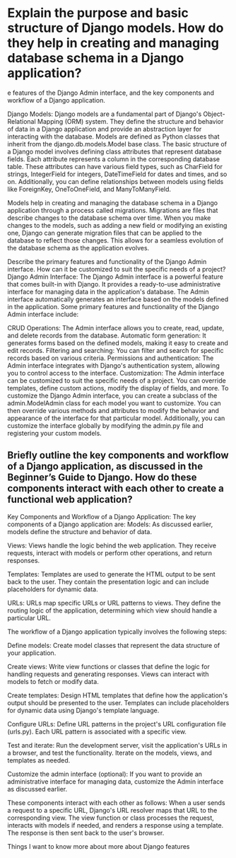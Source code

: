# Explain the purpose and basic structure of Django models. How do they help in creating and managing database schema in a Django application?

e features of the Django Admin interface, and the key components and workflow of a Django application.

Django Models:
Django models are a fundamental part of Django's Object-Relational Mapping (ORM) system. They define the structure and behavior of data in a Django application and provide an abstraction layer for interacting with the database. Models are defined as Python classes that inherit from the django.db.models.Model base class.
The basic structure of a Django model involves defining class attributes that represent database fields. Each attribute represents a column in the corresponding database table. These attributes can have various field types, such as CharField for strings, IntegerField for integers, DateTimeField for dates and times, and so on. Additionally, you can define relationships between models using fields like ForeignKey, OneToOneField, and ManyToManyField.

Models help in creating and managing the database schema in a Django application through a process called migrations. Migrations are files that describe changes to the database schema over time. When you make changes to the models, such as adding a new field or modifying an existing one, Django can generate migration files that can be applied to the database to reflect those changes. This allows for a seamless evolution of the database schema as the application evolves.

Describe the primary features and functionality of the Django Admin interface. How can it be customized to suit the specific needs of a project?
Django Admin Interface:
The Django Admin interface is a powerful feature that comes built-in with Django. It provides a ready-to-use administrative interface for managing data in the application's database. The Admin interface automatically generates an interface based on the models defined in the application.
Some primary features and functionality of the Django Admin interface include:

CRUD Operations: The Admin interface allows you to create, read, update, and delete records from the database.
Automatic form generation: It generates forms based on the defined models, making it easy to create and edit records.
Filtering and searching: You can filter and search for specific records based on various criteria.
Permissions and authentication: The Admin interface integrates with Django's authentication system, allowing you to control access to the interface.
Customization: The Admin interface can be customized to suit the specific needs of a project. You can override templates, define custom actions, modify the display of fields, and more.
To customize the Django Admin interface, you can create a subclass of the admin.ModelAdmin class for each model you want to customize. You can then override various methods and attributes to modify the behavior and appearance of the interface for that particular model. Additionally, you can customize the interface globally by modifying the admin.py file and registering your custom models.

## Briefly outline the key components and workflow of a Django application, as discussed in the Beginner’s Guide to Django. How do these components interact with each other to create a functional web application?

Key Components and Workflow of a Django Application:
The key components of a Django application are:
Models: As discussed earlier, models define the structure and behavior of data.

Views: Views handle the logic behind the web application. They receive requests, interact with models or perform other operations, and return responses.

Templates: Templates are used to generate the HTML output to be sent back to the user. They contain the presentation logic and can include placeholders for dynamic data.

URLs: URLs map specific URLs or URL patterns to views. They define the routing logic of the application, determining which view should handle a particular URL.

The workflow of a Django application typically involves the following steps:

Define models: Create model classes that represent the data structure of your application.

Create views: Write view functions or classes that define the logic for handling requests and generating responses. Views can interact with models to fetch or modify data.

Create templates: Design HTML templates that define how the application's output should be presented to the user. Templates can include placeholders for dynamic data using Django's template language.

Configure URLs: Define URL patterns in the project's URL configuration file (urls.py). Each URL pattern is associated with a specific view.

Test and iterate: Run the development server, visit the application's URLs in a browser, and test the functionality. Iterate on the models, views, and templates as needed.

Customize the admin interface (optional): If you want to provide an administrative interface for managing data, customize the Admin interface as discussed earlier.

These components interact with each other as follows: When a user sends a request to a specific URL, Django's URL resolver maps that URL to the corresponding view. The view function or class processes the request, interacts with models if needed, and renders a response using a template. The response is then sent back to the user's browser.

 Things I want to know more about
 more about Django features
